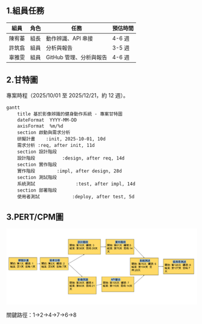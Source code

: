 
 
## 1.組員任務

| 組員   | 角色 | 任務                                                                 | 預估時間 |
|--------|------|--------------------------------------------------------------------------|----------|
| 陳宥蓁 | 組長 | 動作辨識、API 串接 | 4-6 週   | 
| 許筑翕 | 組員 | 分析與報告 | 3-5 週   | 
| 辜雅雯 | 組員 | GitHub 管理、分析與報告 | 4-6 週   |

## 2.甘特圖

專案時程（2025/10/01 至 2025/12/21，約 12 週）。

```mermaid
gantt
    title 基於影像辨識的健身動作系統 - 專案甘特圖
    dateFormat  YYYY-MM-DD
    axisFormat  %m/%d
    section 啟動與需求分析
    研擬計畫    :init, 2025-10-01, 10d
    需求分析 :req, after init, 11d
    section 設計階段
    設計階段          :design, after req, 14d
    section 實作階段
    實作階段        :impl, after design, 28d
    section 測試階段
    系統測試               :test, after impl, 14d
    section 部署階段
    使用者測試            :deploy, after test, 5d

```

## 3.PERT/CPM圖
![PERT Picture](pert.png "PERT圖")

關鍵路徑：1->2->4->7->6->8
